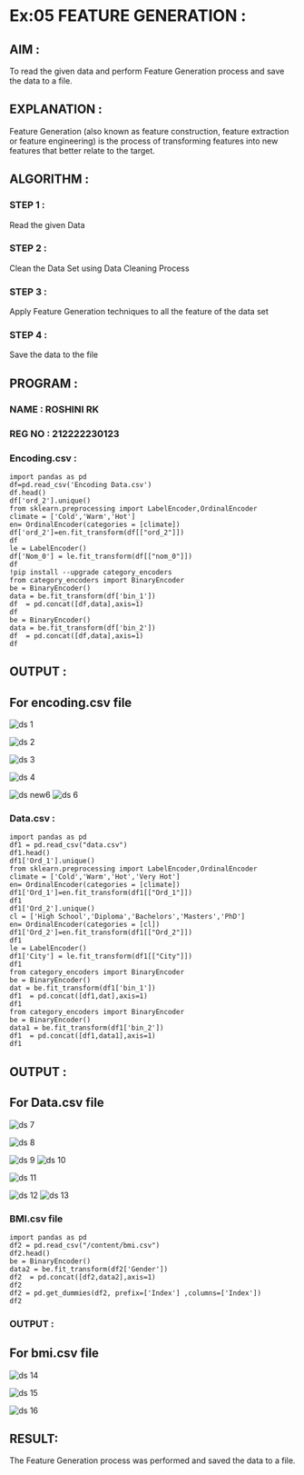 # Ex:05 FEATURE GENERATION :
## AIM : 
To read the given data and perform Feature Generation process and save the data to a file.
## EXPLANATION :
Feature Generation (also known as feature construction, feature extraction or feature engineering) is the process of transforming features into new features that better relate to the target.
## ALGORITHM :
### STEP 1 :
Read the given Data
### STEP 2 :
Clean the Data Set using Data Cleaning Process
### STEP 3 :
Apply Feature Generation techniques to all the feature of the data set
### STEP 4 :
Save the data to the file
## PROGRAM : 

### NAME : ROSHINI RK
### REG NO : 212222230123

### Encoding.csv :
```
import pandas as pd
df=pd.read_csv('Encoding Data.csv')
df.head()
df['ord_2'].unique()
from sklearn.preprocessing import LabelEncoder,OrdinalEncoder
climate = ['Cold','Warm','Hot']
en= OrdinalEncoder(categories = [climate])
df['ord_2']=en.fit_transform(df[["ord_2"]])
df
le = LabelEncoder()
df['Nom_0'] = le.fit_transform(df[["nom_0"]])
df
!pip install --upgrade category_encoders
from category_encoders import BinaryEncoder
be = BinaryEncoder()
data = be.fit_transform(df['bin_1'])
df  = pd.concat([df,data],axis=1)
df
be = BinaryEncoder()
data = be.fit_transform(df['bin_2'])
df  = pd.concat([df,data],axis=1)
df
```
## OUTPUT :
## For encoding.csv file

![ds 1](https://github.com/deepikasrinivasans/ODD2023-Datascience-Ex-05/assets/119393935/6c34ae2c-4d52-456d-bb59-9b7f5cc8f3fe)

![ds 2](https://github.com/deepikasrinivasans/ODD2023-Datascience-Ex-05/assets/119393935/21345ca8-6a5e-4d97-8915-5768d2a2b1ff)

![ds 3](https://github.com/deepikasrinivasans/ODD2023-Datascience-Ex-05/assets/119393935/c0a9c907-2093-4843-9cf0-90733db72cdd)

![ds 4](https://github.com/deepikasrinivasans/ODD2023-Datascience-Ex-05/assets/119393935/4256251a-0674-4582-a620-a496043a3901)

![ds new6 ](https://github.com/deepikasrinivasans/ODD2023-Datascience-Ex-05/assets/119393935/845df31e-9fcb-4875-a1e7-3ac70619dc37)
![ds 6](https://github.com/deepikasrinivasans/ODD2023-Datascience-Ex-05/assets/119393935/d2e22be5-704d-49c7-bb93-68500443d07a)

### Data.csv :
```
import pandas as pd
df1 = pd.read_csv("data.csv")
df1.head()
df1['Ord_1'].unique()
from sklearn.preprocessing import LabelEncoder,OrdinalEncoder
climate = ['Cold','Warm','Hot','Very Hot']
en= OrdinalEncoder(categories = [climate])
df1['Ord_1']=en.fit_transform(df1[["Ord_1"]])
df1
df1['Ord_2'].unique()
cl = ['High School','Diploma','Bachelors','Masters','PhD']
en= OrdinalEncoder(categories = [cl])
df1['Ord_2']=en.fit_transform(df1[["Ord_2"]])
df1
le = LabelEncoder()
df1['City'] = le.fit_transform(df1[["City"]])
df1
from category_encoders import BinaryEncoder
be = BinaryEncoder()
dat = be.fit_transform(df1['bin_1'])
df1  = pd.concat([df1,dat],axis=1)
df1
from category_encoders import BinaryEncoder
be = BinaryEncoder()
data1 = be.fit_transform(df1['bin_2'])
df1  = pd.concat([df1,data1],axis=1)
df1
```
## OUTPUT :
## For Data.csv file

![ds 7](https://github.com/deepikasrinivasans/ODD2023-Datascience-Ex-05/assets/119393935/c0cf7a08-e44a-43f1-b950-535934cbe5d6)

![ds 8](https://github.com/deepikasrinivasans/ODD2023-Datascience-Ex-05/assets/119393935/1e68c3e1-d24f-45c1-a2cd-064faf4bfb2d)

![ds 9](https://github.com/deepikasrinivasans/ODD2023-Datascience-Ex-05/assets/119393935/a299b218-7585-4b86-a770-a432c7d7e6f6)
![ds 10](https://github.com/deepikasrinivasans/ODD2023-Datascience-Ex-05/assets/119393935/0bf8837c-21dd-4b8f-a46c-385e8bf736a7)

![ds 11](https://github.com/deepikasrinivasans/ODD2023-Datascience-Ex-05/assets/119393935/84ada579-4192-4bac-9878-821db5289436)

![ds 12](https://github.com/deepikasrinivasans/ODD2023-Datascience-Ex-05/assets/119393935/d2897922-ec3d-4940-bf0a-0e8bc043d787)
![ds 13](https://github.com/deepikasrinivasans/ODD2023-Datascience-Ex-05/assets/119393935/6f0d391e-3702-40b5-9a37-03eb5eae2565)
### BMI.csv file
```
import pandas as pd
df2 = pd.read_csv("/content/bmi.csv")
df2.head()
be = BinaryEncoder()
data2 = be.fit_transform(df2['Gender'])
df2  = pd.concat([df2,data2],axis=1)
df2
df2 = pd.get_dummies(df2, prefix=['Index'] ,columns=['Index'])
df2
```
### OUTPUT :
## For bmi.csv file

![ds 14](https://github.com/deepikasrinivasans/ODD2023-Datascience-Ex-05/assets/119393935/76f9810f-3172-4b60-bdc1-50d44d22333b)

![ds 15](https://github.com/deepikasrinivasans/ODD2023-Datascience-Ex-05/assets/119393935/dd491703-47c8-45f0-86a3-c56c9bd8cc1a)

![ds 16](https://github.com/deepikasrinivasans/ODD2023-Datascience-Ex-05/assets/119393935/2c20cca9-b38d-49cc-8e40-47a73e727506)
## RESULT:
The Feature Generation process was performed and saved the data to a file.
